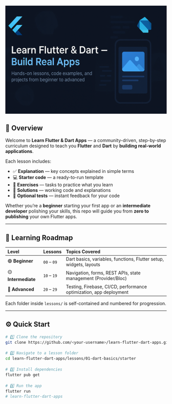 <p align="center">
  <img src="assets/banner.png" alt="Learn Flutter & Dart — Build Real Apps" width="800">
</p>

## 📘 Overview

Welcome to **Learn Flutter & Dart Apps** — a community-driven, step-by-step curriculum designed to teach you **Flutter** and **Dart** by **building real-world applications**.

Each lesson includes:
- ✅ **Explanation** — key concepts explained in simple terms  
- 💻 **Starter code** — a ready-to-run template  
- 🧩 **Exercises** — tasks to practice what you learn  
- 🧠 **Solutions** — working code and explanations  
- 🧪 **Optional tests** — instant feedback for your code  

Whether you’re a **beginner** starting your first app or an **intermediate developer** polishing your skills, this repo will guide you from **zero to publishing** your own Flutter apps.

---

## 🧭 Learning Roadmap

| Level | Lessons | Topics Covered |
|:------|:---------|:----------------|
| 🟢 **Beginner** | `00` – `09` | Dart basics, variables, functions, Flutter setup, widgets, layouts |
| 🟡 **Intermediate** | `10` – `19` | Navigation, forms, REST APIs, state management (Provider/Bloc) |
| 🔵 **Advanced** | `20` – `29` | Testing, Firebase, CI/CD, performance optimization, app deployment |

Each folder inside `lessons/` is self-contained and numbered for progression.

---

## ⚙️ Quick Start

```bash
# 1️⃣ Clone the repository
git clone https://github.com/<your-username>/learn-flutter-dart-apps.git

# 2️⃣ Navigate to a lesson folder
cd learn-flutter-dart-apps/lessons/01-dart-basics/starter

# 3️⃣ Install dependencies
flutter pub get

# 4️⃣ Run the app
flutter run
#   l e a r n - f l u t t e r - d a r t - a p p s 
 
 